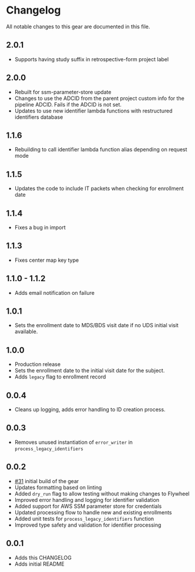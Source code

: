 # Changelog

All notable changes to this gear are documented in this file.

## 2.0.1
* Supports having study suffix in retrospective-form project label
  
## 2.0.0
* Rebuilt for ssm-parameter-store update
* Changes to use the ADCID from the parent project custom info for the pipeline ADCID. Fails if the ADCID is not set.
* Updates to use new identifier lambda functions with restructured identifiers database
  
## 1.1.6
* Rebuilding to call identifier lambda function alias depending on request mode
  
## 1.1.5
* Updates the code to include IT packets when checking for enrollment date
  
## 1.1.4
* Fixes a bug in import
  
## 1.1.3
* Fixes center map key type

## 1.1.0 - 1.1.2
* Adds email notification on failure

## 1.0.1
* Sets the enrollment date to MDS/BDS visit date if no UDS initial visit available.

## 1.0.0
* Production release
* Sets the enrollment date to the initial visit date for the subject.
* Adds `legacy` flag to enrollment record
  
## 0.0.4
* Cleans up logging, adds error handling to ID creation process.

## 0.0.3
* Removes unused instantiation of `error_writer` in `process_legacy_identifiers`

## 0.0.2
* [#31](https://github.com/naccdata/flywheel-gear-extensions/pull/131) initial build of the gear
* Updates formatting based on linting
* Added `dry_run` flag to allow testing without making changes to Flywheel
* Improved error handling and logging for identifier validation
* Added support for AWS SSM parameter store for credentials
* Updated processing flow to handle new and existing enrollments
* Added unit tests for `process_legacy_identifiers` function
* Improved type safety and validation for identifier processing

## 0.0.1
* Adds this CHANGELOG
* Adds initial README
